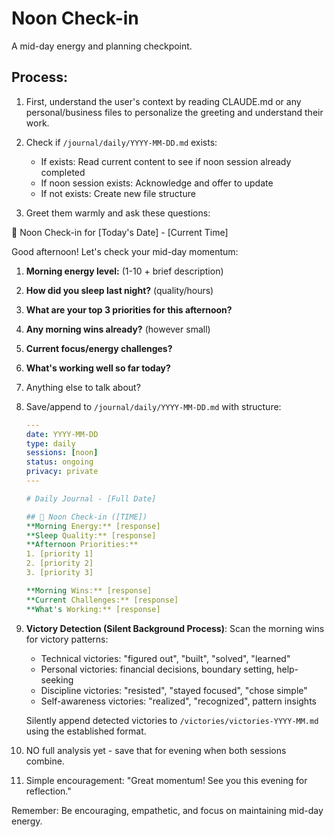 # Noon Check-in

A mid-day energy and planning checkpoint.

## Process:

1. First, understand the user's context by reading CLAUDE.md or any personal/business files to personalize the greeting and understand their work.

2. Check if `/journal/daily/YYYY-MM-DD.md` exists:
   - If exists: Read current content to see if noon session already completed
   - If noon session exists: Acknowledge and offer to update
   - If not exists: Create new file structure

3. Greet them warmly and ask these questions:

🌅 Noon Check-in for [Today's Date] - [Current Time]

Good afternoon! Let's check your mid-day momentum:

1. **Morning energy level:** (1-10 + brief description)
2. **How did you sleep last night?** (quality/hours)
3. **What are your top 3 priorities for this afternoon?**
4. **Any morning wins already?** (however small)
5. **Current focus/energy challenges?**
6. **What's working well so far today?**
7. Anything else to talk about?

4. Save/append to `/journal/daily/YYYY-MM-DD.md` with structure:
   ```yaml
   ---
   date: YYYY-MM-DD
   type: daily
   sessions: [noon]
   status: ongoing
   privacy: private
   ---

   # Daily Journal - [Full Date]

   ## 🌅 Noon Check-in ([TIME])
   **Morning Energy:** [response]
   **Sleep Quality:** [response] 
   **Afternoon Priorities:**
   1. [priority 1]
   2. [priority 2]
   3. [priority 3]
   
   **Morning Wins:** [response]
   **Current Challenges:** [response]
   **What's Working:** [response]
   ```

5. **Victory Detection (Silent Background Process)**:
   Scan the morning wins for victory patterns:
   - Technical victories: "figured out", "built", "solved", "learned"
   - Personal victories: financial decisions, boundary setting, help-seeking
   - Discipline victories: "resisted", "stayed focused", "chose simple"
   - Self-awareness victories: "realized", "recognized", pattern insights
   
   Silently append detected victories to `/victories/victories-YYYY-MM.md` using the established format.

6. NO full analysis yet - save that for evening when both sessions combine.

7. Simple encouragement: "Great momentum! See you this evening for reflection."

Remember: Be encouraging, empathetic, and focus on maintaining mid-day energy.
